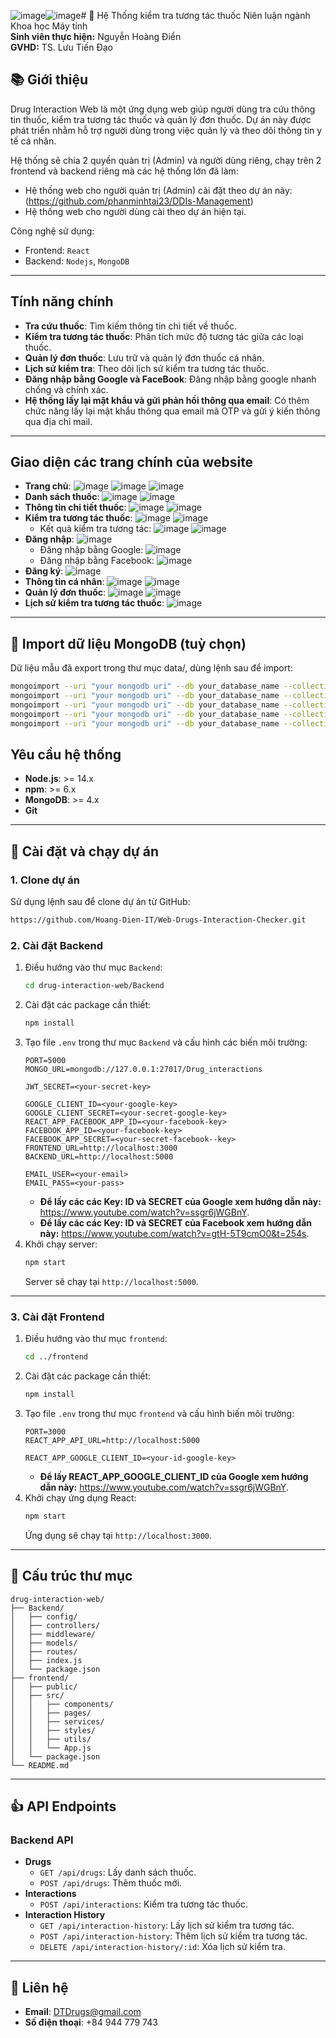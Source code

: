 ![image](https://github.com/user-attachments/assets/3550c12d-1a9e-438e-ae21-a7460b68b78c)![image](https://github.com/user-attachments/assets/7d5ab7df-5380-4f77-9aad-b2b94f901b68)# 💊 Hệ Thống kiểm tra tương tác thuốc
Niên luận ngành Khoa học Máy tính  
**Sinh viên thực hiện:** Nguyễn Hoàng Điển  
**GVHD:** TS. Lưu Tiến Đạo

## 📚 Giới thiệu
Drug Interaction Web là một ứng dụng web giúp người dùng tra cứu thông tin thuốc, kiểm tra tương tác thuốc và quản lý đơn thuốc. Dự án này được phát triển nhằm hỗ trợ người dùng trong việc quản lý và theo dõi thông tin y tế cá nhân.

Hệ thống sẽ chia 2 quyền quản trị (Admin) và người dùng riêng, chạy trên 2 frontend và backend riêng mà các hệ thống lớn đã làm:
- Hệ thống web cho người quản trị (Admin) cài đặt theo dự án này: (https://github.com/phanminhtai23/DDIs-Management)
- Hệ thống web cho người dùng cài theo dự án hiện tại.

Công nghệ sử dụng:
- Frontend: `React`
- Backend: `Nodejs`, `MongoDB`
---

## Tính năng chính
- **Tra cứu thuốc**: Tìm kiếm thông tin chi tiết về thuốc.
- **Kiểm tra tương tác thuốc**: Phân tích mức độ tương tác giữa các loại thuốc.
- **Quản lý đơn thuốc**: Lưu trữ và quản lý đơn thuốc cá nhân.
- **Lịch sử kiểm tra**: Theo dõi lịch sử kiểm tra tương tác thuốc.
- **Đăng nhập bằng Google và FaceBook**: Đăng nhập bằng google nhanh chống và chính xác.
- **Hệ thống lấy lại mật khẩu và gửi phản hồi thông qua email**: Có thêm chức năng lấy lại mật khẩu thông qua email mã OTP và gửi ý kiến thông qua địa chỉ mail.
---
## Giao diện các trang chính của website
- **Trang chủ**:
  ![image](https://github.com/user-attachments/assets/a1a6a2d4-1ed1-4b53-89c9-e8ce0041d7fb)
  ![image](https://github.com/user-attachments/assets/9a85d0ef-185a-4869-9c2f-9f73f7954f75)
  ![image](https://github.com/user-attachments/assets/d8f158f1-5f7d-4329-a4a2-885858fcdaba)
- **Danh sách thuốc**:
  ![image](https://github.com/user-attachments/assets/186282a9-a906-449e-aada-552aaa8eb7b1)
  ![image](https://github.com/user-attachments/assets/f3f59b68-433e-49d0-9901-52d8b1684541)
- **Thông tin chi tiết thuốc**:
  ![image](https://github.com/user-attachments/assets/638c08eb-096d-4634-af33-ea3bf2ef2fa1)
  ![image](https://github.com/user-attachments/assets/77a370ce-7172-4e3d-ad36-58e21bb91997)
- **Kiểm tra tương tác thuốc**:
  ![image](https://github.com/user-attachments/assets/42c164f9-b3ec-438c-b945-ee8f7fa4a7c3)
  ![image](https://github.com/user-attachments/assets/b045b84a-e9ce-4cc8-b929-d47d60e6053d)
   + Kết quả kiểm tra tương tác:
  ![image](https://github.com/user-attachments/assets/e9c58f0e-cb00-4273-9d16-c67637b97f90)
  ![image](https://github.com/user-attachments/assets/0db30650-cb34-4166-8c29-c018d7fb895e)
- **Đăng nhập**:
  ![image](https://github.com/user-attachments/assets/3ed8db06-12a4-4ddb-ad52-e657085d6bc5)
  + Đăng nhập bằng Google:
  ![image](https://github.com/user-attachments/assets/dbb5848c-31b6-49b1-aab4-d30c85025084)
  + Đăng nhập bằng Facebook:
  ![image](https://github.com/user-attachments/assets/50e0638b-d044-4541-a49a-7dc48d63c61f)
- **Đăng ký**:
  ![image](https://github.com/user-attachments/assets/d86336f7-75d5-44e5-bcac-0bb661b25a74)
- **Thông tin cá nhân**:
  ![image](https://github.com/user-attachments/assets/95fff24d-9f5d-4c69-96eb-6dd069af666c)
  ![image](https://github.com/user-attachments/assets/cadc7711-0e55-412c-ba16-21d9a0fcb81d)
- **Quản lý đơn thuốc**:
  ![image](https://github.com/user-attachments/assets/7351af4a-fa69-417e-bcb2-20d334e05df1)
  ![image](https://github.com/user-attachments/assets/f1b512da-5bcc-47d5-853a-17b47b4207c0)
- **Lịch sử kiểm tra tương tác thuốc**:
  ![image](https://github.com/user-attachments/assets/cc785ed1-ecd4-4326-8811-004eb6f8b099)

---
## 📝 Import dữ liệu MongoDB (tuỳ chọn)
Dữ liệu mẫu đã export trong thư mục data/, dùng lệnh sau để import:
``` bash
mongoimport --uri "your mongodb uri" --db your_database_name --collection drugs --file data/Drug_interactions.drugs.json --jsonArray
mongoimport --uri "your mongodb uri" --db your_database_name --collection drug_interaction --file data/Drug_interactions.drug_interaction.json --jsonArray
mongoimport --uri "your mongodb uri" --db your_database_name --collection client --file data/Drug_interactions.client.json --jsonArray
mongoimport --uri "your mongodb uri" --db your_database_name --collection interaction_history --file data/Drug_interactions.interaction_history.json --jsonArray
mongoimport --uri "your mongodb uri" --db your_database_name --collection prescriptions --file data/Drug_interactions.prescriptions.json --jsonArray
```

## Yêu cầu hệ thống
- **Node.js**: >= 14.x
- **npm**: >= 6.x
- **MongoDB**: >= 4.x
- **Git**

---

## 🔧 Cài đặt và chạy dự án

### 1. Clone dự án
Sử dụng lệnh sau để clone dự án từ GitHub:
```bash
https://github.com/Hoang-Dien-IT/Web-Drugs-Interaction-Checker.git
```

### 2. Cài đặt Backend
1. Điều hướng vào thư mục `Backend`:
   ```bash
   cd drug-interaction-web/Backend
   ```
2. Cài đặt các package cần thiết:
   ```bash
   npm install
   ```
3. Tạo file `.env` trong thư mục `Backend` và cấu hình các biến môi trường:
   ```env
   PORT=5000
   MONGO_URL=mongodb://127.0.0.1:27017/Drug_interactions
   
   JWT_SECRET=<your-secret-key>
   
   GOOGLE_CLIENT_ID=<your-google-key>
   GOOGLE_CLIENT_SECRET=<your-secret-google-key>
   REACT_APP_FACEBOOK_APP_ID=<your-facebook-key>
   FACEBOOK_APP_ID=<your-facebook-key>
   FACEBOOK_APP_SECRET=<your-secret-facebook--key>
   FRONTEND_URL=http://localhost:3000
   BACKEND_URL=http://localhost:5000
   
   EMAIL_USER=<your-email>
   EMAIL_PASS=<your-pass>
   ```
   - **Để lấy các các Key: ID và SECRET của Google xem hướng dẫn này:** https://www.youtube.com/watch?v=ssgr6jWGBnY.
   - **Để lấy các các Key: ID và SECRET của Facebook xem hướng dẫn này:** https://www.youtube.com/watch?v=gtH-5T9cmO0&t=254s.
5. Khởi chạy server:
   ```bash
   npm start
   ```
   Server sẽ chạy tại `http://localhost:5000`.

---

### 3. Cài đặt Frontend
1. Điều hướng vào thư mục `frontend`:
   ```bash
   cd ../frontend
   ```
2. Cài đặt các package cần thiết:
   ```bash
   npm install
   ```
3. Tạo file `.env` trong thư mục `frontend` và cấu hình biến môi trường:
   ```env
   PORT=3000
   REACT_APP_API_URL=http://localhost:5000
   
   REACT_APP_GOOGLE_CLIENT_ID=<your-id-google-key>
   ```
   - **Để lấy REACT_APP_GOOGLE_CLIENT_ID của Google xem hướng dẫn này:** https://www.youtube.com/watch?v=ssgr6jWGBnY.
4. Khởi chạy ứng dụng React:
   ```bash
   npm start
   ```
   Ứng dụng sẽ chạy tại `http://localhost:3000`.

---

## 🌳 Cấu trúc thư mục
```
drug-interaction-web/
├── Backend/
│   ├── config/
│   ├── controllers/
│   ├── middleware/
│   ├── models/
│   ├── routes/
│   ├── index.js
│   └── package.json
├── frontend/
│   ├── public/
│   ├── src/
│   │   ├── components/
│   │   ├── pages/
│   │   ├── services/
│   │   ├── styles/
│   │   ├── utils/
│   │   └── App.js
│   └── package.json
└── README.md
```

---

## 👍 API Endpoints

### Backend API
- **Drugs**
  - `GET /api/drugs`: Lấy danh sách thuốc.
  - `POST /api/drugs`: Thêm thuốc mới.
- **Interactions**
  - `POST /api/interactions`: Kiểm tra tương tác thuốc.
- **Interaction History**
  - `GET /api/interaction-history`: Lấy lịch sử kiểm tra tương tác.
  - `POST /api/interaction-history`: Thêm lịch sử kiểm tra tương tác.
  - `DELETE /api/interaction-history/:id`: Xóa lịch sử kiểm tra.

---


## 📲 Liên hệ
- **Email**: DTDrugs@gmail.com
- **Số điện thoại**: +84 944 779 743
